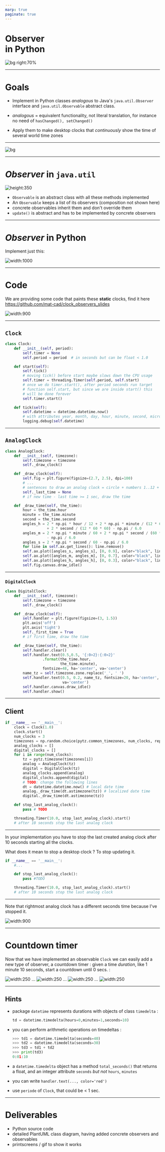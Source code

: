 ```yaml
---
marp: true
paginate: true
---
```


Observer <br>in Python
===

<!--
![bg right width:600 ](observer_refactoring_guru.png)
image from [http://refactoring.guru](http://refactoring.guru)
-->

![bg right:70%](World_Time_Zones_Map.png)

---

Goals
===

- Implement in Python classes *analogous* to Java's ```java.util.Observer``` interface and ```java.util.Observable``` abstract class.

- *analogous* = equivalent functionality, not literal translation, for instance no need of ```hasChanged(), setChanged()```

- Apply them to make desktop clocks that *continuously* show the time of several world time zones

---

![bg](clocks.png)

---

*Observer* in ```java.util```
===

![height:350](observer_java.png)

- ``Observable`` is an abstract class with all these methods implemented
- An ``Observable`` keeps a list of its observers (composition not shown here)
- concrete observables inherit them and don't override them
- ``update()`` is abstract and has to be implemented by concrete observers

---

*Observer* in Python
===

Implement just this:

![width:1000](observer_python.png)

---

Code
===

We are providing some code that paints these **static** clocks, find it here https://github.com/mat-cad/clock_observers_slides

![width:900](clocks_students.png)


---

## ``Clock``

```python
class Clock:
    def __init__(self, period):
        self.timer = None
        self.period = period  # in seconds but can be float < 1.0

    def start(self):
        self.tick()
        # moving tick() before start maybe slows down the CPU usage
        self.timer = threading.Timer(self.period, self.start)
        # once we do timer.start(), after period seconds run target
        # function self.start, but since we are inside start() this
        # will be done forever
        self.timer.start()

    def tick(self):
        self.datetime = datetime.datetime.now()
        # with attributes year, month, day, hour, minute, second, microsecond
        logging.debug(self.datetime)
```

---

## ``AnalogClock``

```python
class AnalogClock:
    def __init__(self, timezone):
        self.timezone = timezone
        self._draw_clock()

    def _draw_clock(self):
        self.fig = plt.figure(figsize=(2.7, 2.5), dpi=100)
        # ...
        # sentences to draw an analog clock = circle + numbers 1..12 + text time zone
        self._last_time = None
        # if new time - last time >= 1 sec, draw the time

    def _draw_time(self, the_time):
        hour = the_time.hour
        minute = the_time.minute
        second = the_time.second
        angles_h = 2 * np.pi * hour / 12 + 2 * np.pi * minute / (12 * 60) \
                   + 2 * second / (12 * 60 * 60) - np.pi / 6.0
        angles_m = 2 * np.pi * minute / 60 + 2 * np.pi * second / (60 * 60) \
                   - np.pi / 6.0
        angles_s = 2 * np.pi * second / 60 - np.pi / 6.0
        for line in self.ax.get_lines(): line.remove()
        self.ax.plot([angles_s, angles_s], [0, 0.9], color="black", linewidth=1)
        self.ax.plot([angles_m, angles_m], [0, 0.7], color="black", linewidth=2)
        self.ax.plot([angles_h, angles_h], [0, 0.3], color="black", linewidth=4)
        self.fig.canvas.draw_idle()
```

---

### ``DigitalClock``

```python
class DigitalClock:
    def __init__(self, timezone):
        self.timezone = timezone
        self._draw_clock()

    def _draw_clock(self):
        self.handler = plt.figure(figsize=(3, 1.5))
        plt.axis('off')
        plt.axis('tight')
        self._first_time = True
        # if first time, draw the time

    def _draw_time(self, the_time):
        self.handler.clear()
        self.handler.text(0.5,0.5, '{:0>2}:{:0>2}'
                 .format(the_time.hour,
                         the_time.minute),
                 fontsize=48, ha='center', va='center')
        name_tz = self.timezone.zone.replace('_', ' ')
        self.handler.text(0.5, 0.2, name_tz, fontsize=20, ha='center',
                          va='center')
        self.handler.canvas.draw_idle()
        self.handler.show()
```

---

## Client


```python
if __name__ == '__main__':
    clock = Clock(1.0)
    clock.start()
    num_clocks = 3
    timezones = np.random.choice(pytz.common_timezones, num_clocks, replace=False)
    analog_clocks = []
    digital_clocks = []
    for i in range(num_clocks):
        tz = pytz.timezone(timezones[i])
        analog = AnalogClock(tz)
        digital = DigitalClock(tz)
        analog_clocks.append(analog)
        digital_clocks.append(digital)
        # TODO: change the following lines
        dt = datetime.datetime.now() # local date time
        analog._draw_time(dt.astimezone(tz)) # localized date time
        digital._draw_time(dt.astimezone(tz))

    def stop_last_analog_clock():
        pass # TODO

    threading.Timer(10.0, stop_last_analog_clock).start()
    # after 10 seconds stop the last analog clock
```

--- 


In your implementation you have to stop the last created analog clock after 10 seconds starting all the clocks. 

What does it mean to stop a desktop clock ? To stop updating it.

```python
if __name__ == '__main__':
    #...

    def stop_last_analog_clock():
        pass #TODO

    threading.Timer(10.0, stop_last_analog_clock).start()
    # after 10 seconds stop the last analog clock
```

---
Note that rightmost analog clock has a different seconds time because I've stopped it.

![width:900](clocks.png)

---

Countdown timer
===

Now that we have implemented an observable ``Clock`` we can easily add a new type of observer, a countdown timer : given a time *duration*, like 1 minute 10 seconds, start a countdown until 0 secs. :

![width:250](temporizer1.png) ... ![width:250](temporizer2.png) ... ![width:250](temporizer3.png) ... ![width:250](temporizer4.png)

---

## Hints

- package ``datetime`` represents durations with objects of class ``timedelta`` :

    ```python
    td = datetime.timedelta(hours=0,minutes=1,seconds=10)
    ```
- you can perform arithmetic operations on timedeltas :

   ```python
   >>> td1 = datetime.timedelta(seconds=40)
   >>> td2 = datetime.timedelta(seconds=30)
   >>> td3 = td1 + td2
   >>> print(td3)
   0:01:10
   ```
- a ``datetime.timedelta`` object has a method ``total_seconds()`` that returns a float, and an integer attribute ``seconds`` *but not* ``hours``, ``minutes``
- you can write ``handler.text(..., color='red')``
- use ``periode`` of ``Clock``, that could be < 1 sec.


---

Deliverables
===

- Python source code
- detailed PlantUML class diagram, having added concrete observers and observables
- printscreens / gif to show it works


